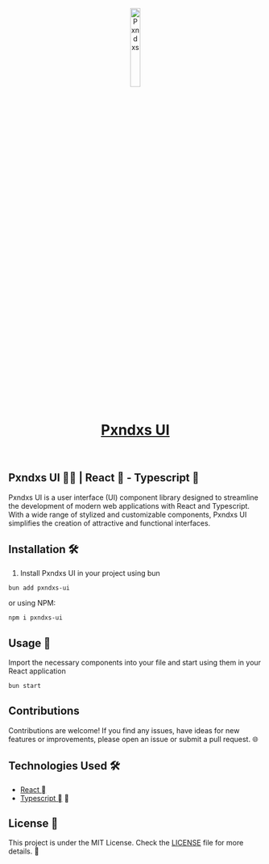 <p align="center">
    <a href="https://github.com/pxnditxyr/pxndxs-ui">
        <img width="20%" src="https://remind-me-plz.netlify.app/yuki.svg" alt="Pxndxs" />
        <h1 align="center"> Pxndxs UI </h1>
    </a>
</p>
</br>

## Pxndxs UI 🎨✨ | React  - Typescript 

Pxndxs UI is a user interface (UI) component library designed to streamline the development of modern web applications with React and Typescript. With a wide range of stylized and customizable components, Pxndxs UI simplifies the creation of attractive and functional interfaces.


## Installation 🛠️

1. Install Pxndxs UI in your project using bun

```bash
bun add pxndxs-ui
```

or using NPM:

```bash
npm i pxndxs-ui
```


## Usage 🚀

Import the necessary components into your file and start using them in your React application

```bash
bun start
```

## Contributions

Contributions are welcome! If you find any issues,
have ideas for new features or improvements,
please open an issue or submit a pull request. 🌐


## Technologies Used 🛠️

- [React ](https://react.dev/)
- [Typescript ](https://www.typescriptlang.org/) 📜

## License 📄

This project is under the MIT License. Check the [LICENSE](LICENSE) file for more details. 📜

